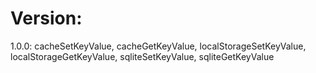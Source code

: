 # Version: 
1.0.0: cacheSetKeyValue, cacheGetKeyValue, localStorageSetKeyValue, localStorageGetKeyValue, sqliteSetKeyValue, sqliteGetKeyValue 